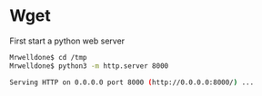 # Wget

First start a python web server

```bash 
Mrwelldone$ cd /tmp
Mrwelldone$ python3 -m http.server 8000

Serving HTTP on 0.0.0.0 port 8000 (http://0.0.0.0:8000/) ...
```                                   

